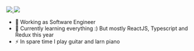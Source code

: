  <p align="centlefter"><br/>
   <a href="https://kkucharski.com">
   <img src="https://img.shields.io/badge/website-kkucharski.com-1aa?style=for-the-badge">
  </a>  
   <a href="https://www.linkedin.com/in/kkuchar/">
   <img src="https://img.shields.io/badge/linkedin-Krzysztof  Kucharski-blue?style=for-the-badge&logo=linkedin">
  </a>  
</p>      
        
- 🔭 Working as Software Engineer
- 🌱 Currently learning everything :) But mostly ReactJS, Typescript and Redux this year   
- ⚡  In spare time I play guitar and larn piano
